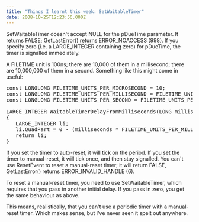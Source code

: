 ```yaml
---
title: "Things I learnt this week: SetWaitableTimer"
date: 2008-10-25T12:23:56.000Z
---
```

SetWaitableTimer doesn't accept NULL for the pDueTime parameter. It returns FALSE; GetLastError() returns ERROR_NOACCESS (998). If you specify zero (i.e. a LARGE_INTEGER containing zero) for pDueTime, the timer is signalled immediately.

A FILETIME unit is 100ns; there are 10,000 of them in a millisecond; there are 10,000,000 of them in a second. Something like this might come in useful:

<pre>const LONGLONG FILETIME_UNITS_PER_MICROSECOND = 10;
const LONGLONG FILETIME_UNITS_PER_MILLISECOND = FILETIME_UNITS_PER_MICROSECOND * 1000;
const LONGLONG FILETIME_UNITS_PER_SECOND = FILETIME_UNITS_PER_MILLISECOND * 1000;

LARGE_INTEGER WaitableTimerDelayFromMilliseconds(LONG milliseconds)
{
   LARGE_INTEGER li;
   li.QuadPart = 0 - (milliseconds * FILETIME_UNITS_PER_MILLISECOND);
   return li;
}</pre>

If you set the timer to auto-reset, it will tick on the period. If you set the timer to manual-reset, it will tick once, and then stay signalled. You can't use ResetEvent to reset a manual-reset timer; it will return FALSE, GetLastError() returns ERROR_INVALID_HANDLE (6).

To reset a manual-reset timer, you need to use SetWaitableTimer, which requires that you pass in another initial delay. If you pass in zero, you get the same behaviour as above.

This means, realistically, that you can't use a periodic timer with a manual-reset timer. Which makes sense, but I've never seen it spelt out anywhere.
